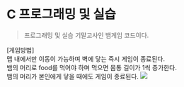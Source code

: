 # C 프로그래밍 및 실습
>프로그래밍 및 실습 기말고사인 뱀게임 코드이다.

[게임방법] \
맵 내에서만 이동이 가능하며 벽에 닿는 즉시 게임이 종료된다. \
뱀의 머리로 food를 먹어야 하며 먹으면 몸통 길이가 1씩 증가한다. \
뱀의 머리가 본인에게 닿을 때에도 게임이 종료된다.
<img src="https://github.com/park-sangeun/Programming-and-Practice/assets/90459890/5c80bf5e-a5b1-41ef-84a0-3a60ac6e7cbf">
